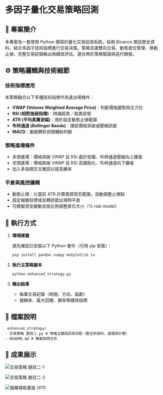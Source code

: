 # 多因子量化交易策略回測

## 🧠 專案簡介

本專案為一套使用 Python 撰寫的量化交易回測系統，採用 Binance 期貨歷史資料，結合多因子技術指標進行交易決策。策略支援雙向交易、動態倉位管理、移動止損、完整交易紀錄輸出與績效評估，適合用於策略驗證與迭代開發。

## ⚙️ 策略邏輯與技術細節

### 技術指標應用
本策略融合以下多種技術指標作為進出場條件：

- **VWAP (Volume Weighted Average Price)**：判斷價格趨勢與主力位
- **RSI (相對強弱指標)**：辨識超買／超賣狀態
- **ATR (平均真實波幅)**：用於設定動態止損範圍
- **布林通道 (Bollinger Bands)**：捕捉價格突破或壓縮訊號
- **MACD**：動能轉折訊號輔助判斷

### 策略進場條件
- 多頭進場：價格突破 VWAP 且 RSI 處於低檔、布林通道壓縮向上擴張
- 空頭進場：價格跌破 VWAP 且 RSI 高檔鈍化、布林通道向下擴張
- 加入多指標交叉確認以提高勝率

### 平倉與風控邏輯
- 動態止損：以當前 ATR 計算風險容忍範圍，自動調整止損點
- 固定報酬目標或反轉訊號出現時平倉
- 可模擬資金變動並依比例調整倉位大小（% risk model）

## 🧪 執行方式

1. **環境建置**

   請先確認已安裝以下 Python 套件（可用 pip 安裝）：

   ```bash
   pip install pandas numpy matplotlib ta


2. **執行主策略腳本**
    ```bash
    python enhanced_strategy.py
    ```

3. **輸出結果**
    - 每筆交易紀錄（時間、方向、盈虧）
    - 報酬率、最大回撤、勝率等績效指標

## 📄 檔案說明

     enhanced_strategy/
    - 交易策略 題目二.py # 策略主體與回測流程（整合抓資料、處理與計算）
    - README.md # 專案說明文件
    
## 📄 成果展示
![交易策略 題目二-1](https://github.com/user-attachments/assets/23cff0e4-4100-4258-a989-3d09c82a8c3d)

![交易策略 題目二-2](https://github.com/user-attachments/assets/d6966c0f-fa54-4a85-b00a-fa2be1a1a753)

 ![螢幕擷取畫面 (411)](https://github.com/user-attachments/assets/db37c875-15bf-4067-994b-a10cf6fec130)

